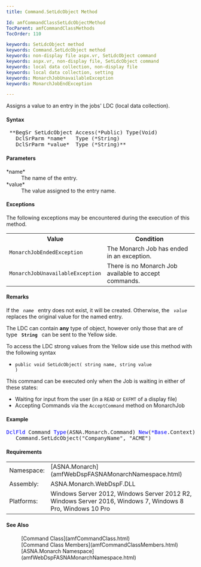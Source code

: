 ```yaml
---
title: Command.SetLdcObject Method

Id: amfCommandClassSetLdcObjectMethod
TocParent: amfCommandClassMethods
TocOrder: 110

keywords: SetLdcObject method
keywords: Command.SetLdcObject method
keywords: non-display file aspx.vr, SetLdcObject command
keywords: aspx.vr, non-display file, SetLdcObject command
keywords: local data collection, non-display file
keywords: local data collection, setting
keywords: MonarchJobUnavailableException
keywords: MonarchJobEndException

---
```


Assigns a value to an entry in the jobs' LDC (local data collection).

#### Syntax
<pre class="syntax"> **BegSr SetLdcObject Access(*Public) Type(Void)
   DclSrParm *name*   Type (*String)
   DclSrParm *value*  Type (*String)** </pre>

<!--mine -->

#### Parameters
<dl>
        <dt>
 *name* 
        </dt>
        <dd>The name of the entry.</dd>
        <dt>
 *value* 
        </dt>
        <dd>The value assigned to the entry name.</dd>
</dl>

<!--mine -->

#### Exceptions
The following exceptions may be encountered during the execution of this method.
<table class="mytable" cellspacing="0" cellpadding="4" width="90%">
          <colgroup>
            <col width="50%" />
            <col width="50%" />
          </colgroup>
          <tr>
            <th>Value</th>
            <th>Condition</th>
          </tr>          <tr>
            <td><code>MonarchJobEndedException</code></td>
            <td>The Monarch Job has ended
            in an exception.</td>
          </tr>
          <tr>
            <td><code>MonarchJobUnavailableException</code></td>
            <td>There is no Monarch Job
            available to accept commands.</td>
          </tr>
</table>

<!--mine -->

#### Remarks
If the <code> *name* </code> entry does not exist, it will be created. Otherwise, the <code> *value* </code> replaces the original value for the named entry.

The LDC can contain **any** type of object, however only those that are of type <code> **String** </code> can be sent to the Yellow side.

To access the LDC strong values from the Yellow side use this method with the following syntax
- <code>public void SetLdcObject( string name, string value )</code>

This command can be executed only when the Job is waiting in either of these states:
- Waiting for input from the user (in a <code>READ</code> or <code>EXFMT</code> of a display file)
- Accepting Commands via the <code>AcceptCommand</code> method on MonarchJob

<!--mine -->

#### Example
<pre class="example"><span style="COLOR: blue">DclFld</span> Command <span style="COLOR: blue">Type</span>(ASNA.Monarch.Command) <span style="COLOR: blue">New</span>(<span style="COLOR: blue">*Base</span>.Context)
   Command.SetLdcObject("CompanyName", "ACME")</pre>

<!-- -->

#### Requirements
<table class="dttable" cellspacing="0" cellpadding="4" width="60%">
           <colgroup>
            <col width="15%" style="font-weight:bold" />
            <col width="85%" />
          </colgroup>
          <tr>
            <td>Namespace:</td>
            <td>[ASNA.Monarch](amfWebDspFASNAMonarchNamespace.html)</td>
          </tr>
          <tr>
            <td>Assembly:</td>
            <td>ASNA.Monarch.WebDspF.DLL</td>
          </tr>
         <tr>
            <td>Platforms:</td>
            <td> Windows Server 2012, Windows Server 2012 R2, Windows Server 2016, Windows 7, Windows 8 
			Pro, Windows 10 Pro</td>
         </tr>
</table>

<!-- end -->

<!--mine -->

#### See Also
<dl>
        <dd>[Command Class](amfCommandClass.html)</dd>
        <dd>[Command Class Members](amfCommandClassMembers.html)</dd>
        <dd>[ASNA.Monarch Namespace](amfWebDspFASNAMonarchNamespace.html)</dd>
</dl>

